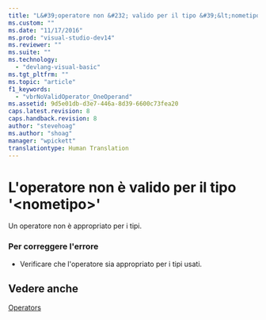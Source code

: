 ```yaml
---
title: "L&#39;operatore non &#232; valido per il tipo &#39;&lt;nometipo&gt;&#39; | Microsoft Docs"
ms.custom: ""
ms.date: "11/17/2016"
ms.prod: "visual-studio-dev14"
ms.reviewer: ""
ms.suite: ""
ms.technology: 
  - "devlang-visual-basic"
ms.tgt_pltfrm: ""
ms.topic: "article"
f1_keywords: 
  - "vbrNoValidOperator_OneOperand"
ms.assetid: 9d5e01db-d3e7-446a-8d39-6600c73fea20
caps.latest.revision: 8
caps.handback.revision: 8
author: "stevehoag"
ms.author: "shoag"
manager: "wpickett"
translationtype: Human Translation
---
```

# L&#39;operatore non &#232; valido per il tipo &#39;&lt;nometipo&gt;&#39;
Un operatore non è appropriato per i tipi.  
  
### Per correggere l'errore  
  
-   Verificare che l'operatore sia appropriato per i tipi usati.  
  
## Vedere anche  
 [Operators](../../visual-basic/language-reference/operators/index.md)